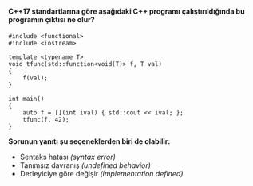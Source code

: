 #### C++17 standartlarına göre aşağıdaki C++ programı çalıştırıldığında bu programın çıktısı ne olur?


```
#include <functional>
#include <iostream>
 
template <typename T>
void tfunc(std::function<void(T)> f, T val)
{
	f(val);
}
 
int main()
{
	auto f = [](int ival) { std::cout << ival; };
	tfunc(f, 42);
}

```

__Sorunun yanıtı şu seçeneklerden biri de olabilir:__

+ Sentaks hatası *(syntax error)*
+ Tanımsız davranış *(undefined behavior)*
+ Derleyiciye göre değişir *(implementation defined)*
